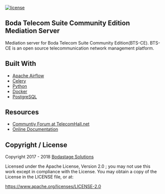 [![license](https://img.shields.io/github/license/bodastage/bts-ce-mediation.svg)](https://github.com/bodastage/bts-ce-mediation/blob/master/LICENSE)

## Boda Telecom Suite Community Edition Mediation Server

Mediation server for Boda Telecom Suite Community Edition(BTS-CE).  BTS-CE is an open source telecommunication network management platform.

## Built With

- [Apache Airflow](https://airflow.apache.org/)
- [Celery](http://www.celeryproject.org/)
- [Python](https://www.python.org/)
- [Docker](http://docker.com/)
- [PostgreSQL](https://www.postgresql.org/)

## Resources

* [Communtiy Forum at TelecomHall.net](http://telecomHall.net)
* [Online Documentation](http://bts.bodastage.org)

## Copyright / License
Copyright 2017 - 2018 [Bodastage Solutions](http://www.bodastage.com)

Licensed under the Apache License, Version 2.0 ; you may not use this work except in compliance with the License. You may obtain a copy of the License in the LICENSE file, or at:

https://www.apache.org/licenses/LICENSE-2.0
